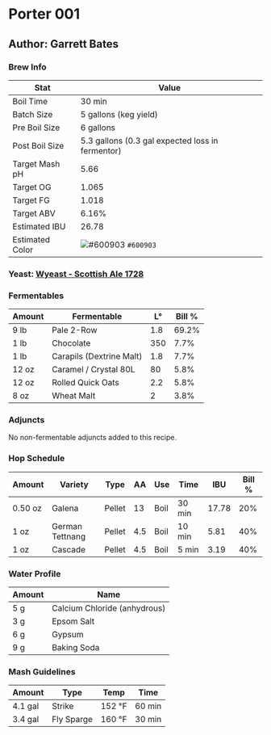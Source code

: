 # Porter 001
## Author: Garrett Bates

### Brew Info
| Stat | Value |
|---|---|
| Boil Time | 30 min |
| Batch Size | 5 gallons (keg yield) |
| Pre Boil Size | 6 gallons |
| Post Boil Size | 5.3 gallons (0.3 gal expected loss in fermentor) |
| Target Mash pH | 5.66 |
| Target OG | 1.065 |
| Target FG | 1.018 |
| Target ABV | 6.16% |
| Estimated IBU | 26.78 |
| Estimated Color | ![#600903](https://placehold.it/15/600903/000000?text=+) `#600903` |

### Yeast: [Wyeast - Scottish Ale 1728](https://wyeastlab.com/yeast-strain/scottish-ale)

### Fermentables

| Amount | Fermentable | L° | Bill % |
|---|---|---|---|
| 9 lb | Pale 2-Row | 1.8 | 69.2% |
| 1 lb | Chocolate | 350 | 7.7% |
| 1 lb | Carapils (Dextrine Malt) | 1.8	| 7.7% |
| 12 oz | Caramel / Crystal 80L | 80 | 5.8% |
| 12 oz | Rolled Quick Oats | 2.2 | 5.8% |
| 8 oz | Wheat Malt | 2 | 3.8% |

### Adjuncts

No non-fermentable adjuncts added to this recipe.
<!-- | Amount | Ingredient | Bill % | -->
<!-- |---|---|---| -->

### Hop Schedule

| Amount | Variety | Type | AA | Use | Time | IBU | Bill % |
|---|---|---|---|---|---|---|---|
| 0.50 oz | Galena | Pellet | 13 | Boil | 30 min | 17.78 | 20% |
| 1 oz | German Tettnang | Pellet | 4.5 | Boil | 10 min |5.81 |40% |
| 1 oz | Cascade | Pellet | 4.5 | Boil | 5 min | 3.19 | 40% |

### Water Profile

| Amount | Name |
|---|---|
| 5 g | Calcium Chloride (anhydrous) |
| 3 g | Epsom Salt |
| 6 g | Gypsum |
| 9 g | Baking Soda |

### Mash Guidelines

| Amount | Type | Temp | Time |
|---|---|---|---|
| 4.1 gal | Strike | 152 °F | 60 min |
| 3.4 gal | Fly Sparge | 160 °F | 30 min |
